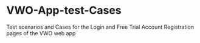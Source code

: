 # VWO-App-test-Cases
Test scenarios and Cases for the Login and Free Trial Account Registration pages of the VWO web app
